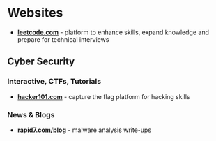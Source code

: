 # Websites

- **[leetcode.com][leetcode]** - platform to enhance skills, expand knowledge and prepare for technical interviews

## Cyber Security

### Interactive, CTFs, Tutorials

- **[hacker101.com][hacker101]** - capture the flag platform for hacking skills

### News & Blogs

- **[rapid7.com/blog][rapid7-blog]** - malware analysis write-ups

[hacker101]: https://hacker101.com/
[leetcode]: https://leetcode.com/
[rapid7-blog]: https://rapid7.com/blog/
